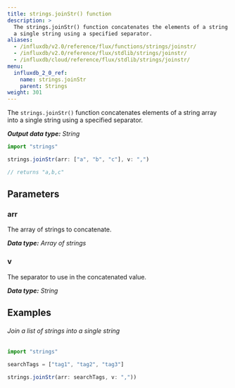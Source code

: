 ```yaml
---
title: strings.joinStr() function
description: >
  The strings.joinStr() function concatenates the elements of a string array into
  a single string using a specified separator.
aliases:
  - /influxdb/v2.0/reference/flux/functions/strings/joinstr/
  - /influxdb/v2.0/reference/flux/stdlib/strings/joinstr/
  - /influxdb/cloud/reference/flux/stdlib/strings/joinstr/
menu:
  influxdb_2_0_ref:
    name: strings.joinStr
    parent: Strings
weight: 301
---
```


The `strings.joinStr()` function concatenates elements of a string array into
a single string using a specified separator.

_**Output data type:** String_

```js
import "strings"

strings.joinStr(arr: ["a", "b", "c"], v: ",")

// returns "a,b,c"
```

## Parameters

### arr
The array of strings to concatenate.

_**Data type:** Array of strings_

### v
The separator to use in the concatenated value.

_**Data type:** String_

## Examples

###### Join a list of strings into a single string
```js
import "strings"

searchTags = ["tag1", "tag2", "tag3"]

strings.joinStr(arr: searchTags, v: ","))
```
